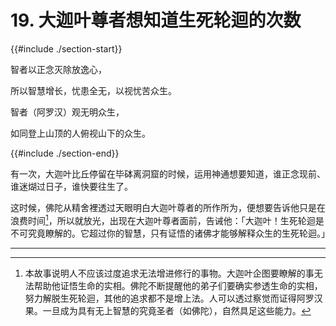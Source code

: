 # 19. 大迦叶尊者想知道生死轮迴的次数
{{#include ./section-start}}

智者以正念灭除放逸心，

所以智慧增长，忧患全无，以视忧苦众生。

智者（阿罗汉）观无明众生，

如同登上山顶的人俯视山下的众生。

{{#include ./section-end}}

有一次，大迦叶比丘停留在毕砵离洞窟的时候，运用神通想要知道，谁正念现前、谁迷煳过日子，谁快要往生了。

这时候，佛陀从精舍裡透过天眼明白大迦叶尊者的所作所为，便想要告诉他只是在浪费时间[^1]，所以就放光，出现在大迦叶尊者面前，告诫他：「大迦叶！生死轮迴是不可究竟瞭解的。它超过你的智慧，只有证悟的诸佛才能够解释众生的生死轮迴。」


---



[^1]: 本故事说明人不应该过度追求无法增进修行的事物。大迦叶企图要瞭解的事无法帮助他证悟生命的实相。佛陀不断提醒他的弟子们要确实参透生命的实相，努力解脱生死轮迴，其他的追求都不是增上法。人可以透过察觉而证得阿罗汉果。一旦成为具有无上智慧的究竟圣者（如佛陀），自然具足这些能力。

